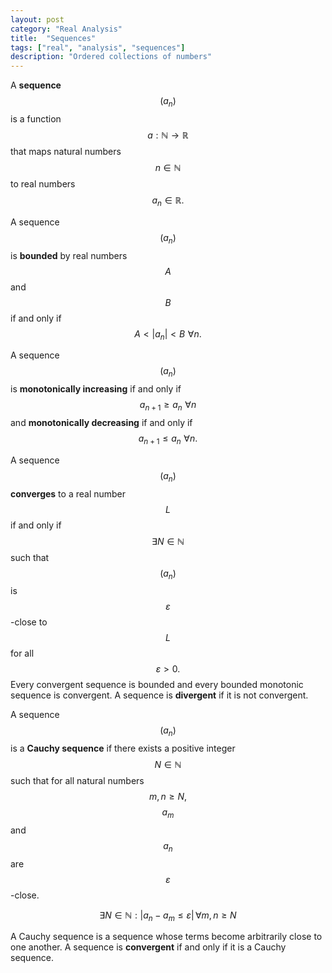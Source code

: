 ```yaml
---
layout: post
category: "Real Analysis"
title:  "Sequences"
tags: ["real", "analysis", "sequences"]
description: "Ordered collections of numbers"
---
```


A **sequence** $$ (a_n) $$ is a function $$a:\mathbb{N} \rightarrow \mathbb{R}$$ that maps natural numbers $$n \in \mathbb{N}$$ to real numbers $$a_n \in \mathbb{R}.$$

A sequence $$ (a_n) $$ is **bounded** by real numbers $$A$$ and $$B$$ if and only if $$A< \lvert a_n\lvert<B \, \, \forall n.$$

A sequence $$ (a_n) $$ is **monotonically increasing** if and only if $$a_{n+1} \geq a_n \, \, \forall n$$ and **monotonically decreasing** if and only if $$a_{n+1} \leq a_n \, \, \forall n.$$

A sequence $$ (a_n) $$ **converges** to a real number $$L$$ if and only if $$ \exists N \in \mathbb{N}$$ such that $$ (a_n) $$ is $$ \varepsilon $$-close to $$L$$ for all $$ \varepsilon >0.$$ Every convergent sequence is bounded and every bounded monotonic sequence is convergent. A sequence is **divergent** if it is not convergent.

A sequence $$ (a_n) $$ is a **Cauchy sequence** if there exists a positive integer $$N \in \mathbb{N}$$ such that for all natural numbers $$m, n \geq N,$$ $$a_m$$ and $$a_n$$ are $$\varepsilon$$-close.

$$ \exists N \in \mathbb{N} : \lvert a_n-a_m \leq \varepsilon \lvert \, \forall m,n \geq N $$

A Cauchy sequence is a sequence whose terms become arbitrarily close to one another. A sequence is **convergent** if and only if it is a Cauchy sequence.
